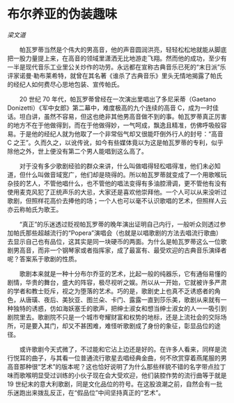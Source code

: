 # 布尔养亚的伪装趣味

*梁文道*

　　帕瓦罗蒂当然是个伟大的男高音，他的声音圆润洪亮，轻轻松松地就能从脚底把一股力量提上来，在高音的领域里潇洒无比地游走飞翔。然而他的成功，至少有一半是现代音乐工业里公关炒作的功劳。永远都在宣称古典音乐已死的“末日派”乐评家诺曼·勒布莱希特，就曾在其名著《谁杀了古典音乐》里头无情地揭露了帕氏的经纪人如何费尽心思地包装、宣传帕氏。

　　20 世纪 70 年代，帕瓦罗蒂曾经在一次演出里唱出了多尼采蒂（Gaetano Donizetti）《军中女郎》第二幕中，难度极高的九个连续的高音 C，成为一时佳话。坦白讲，虽然不容易，但这也绝非其他男高音做不到的事。帕瓦罗蒂真正厉害的地方不在于他做得到，而在于他做得妙，一气呵成，飘逸且精准，仿佛呼吸般容易。于是他的经纪人就为他取了一个非常俗气却又很能吓倒外行人的封号：“高音 C 之王”。久而久之，以讹传讹，如今有些媒体竟以为这是帕瓦罗蒂的专利，似乎除他之外，世上便没有第二个男人能唱到这么高了。

　　对于没有多少歌剧经验的群众来讲，什么叫做唱得轻松唱得准，他们未必知道，但什么叫做音域宽广，他们却是晓得的。所以帕瓦罗蒂就变成了一个用歌喉玩杂技的艺人，不管他唱什么，也不管他的唱法变得有多油腔滑调，更不管他有没有使用麦克风犯了正统声乐的大忌，大家还是喜欢他崇拜他。一个人可以从来没听过歌剧，但照样花高价去捧他的场；一个人也可以毫不认识歌唱的艺术，但照样人云亦云称帕氏为歌王。

　　“真正”的乐迷透过贬视帕瓦罗蒂的晚年演出证明自己内行，一般听众则透过参加帕氏那些超越流行的“Popera”演唱会（也就是以唱歌剧的方法去唱流行歌曲）去显示自己也有品位，这其实是同一块硬币的两面。为什么是帕瓦罗蒂这么一位歌剧男高音，而非一个钢琴家或者指挥家，成了最富有、最受欢迎的古典音乐演绎者呢？答案系于歌剧的性质。

　　歌剧本来就是一种十分布尔乔亚的艺术，比起一般的纯器乐，它有通俗易懂的剧情，华贵的舞台，盛大的阵容，极尽视听之娱。所以从一开始，它就被许多严肃的学者和教士贬斥，视之为堕落的艺术。巧的是，歌剧史上也真不乏诱惑者的角色，从唐璜、夜后、美狄亚、图兰朵、卡门、露露一直到莎乐美，歌剧从来就有一种独特的诱惑，仿如海妖塞壬的歌声，把绅士淑女和想当绅士淑女的人一一吸引到剧院里去。歌剧院不只是一个城市夸耀财富和权势的地标，还是上流社会的交际场所，可是要入其门，却又不甚困难，难怪听歌剧成了身份的象征，彰显品位的途径。

　　或许歌剧今天式微了，不过能和它沾上边还是好的。在许多人看来，同样是流行悦耳的曲子，与其看一位普通流行歌星去唱经典金曲，何不欣赏穿着燕尾服的男高音那种很“艺术”的版本呢？这也恰好说明了为什么那些样貌不错的名字带点拉丁味而歌喉明显受过训练的小伙子现在会大受欢迎，他们装腔作势的流行曲等于就是 19 世纪末的意大利歌剧，同是文化品位的符号。在这股浪潮之前，自然会有一批乐迷跑出来拨乱反正，在“假品位”中间坚持真正的“艺术”。